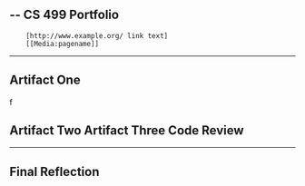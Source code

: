 --
CS 499 Portfolio
--
        [http://www.example.org/ link text]
        [[Media:pagename]]
---
Artifact One
---
f

Artifact Two
Artifact Three
Code Review
---

---
Final Reflection
---


